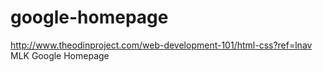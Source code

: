 # google-homepage
http://www.theodinproject.com/web-development-101/html-css?ref=lnav
MLK Google Homepage
